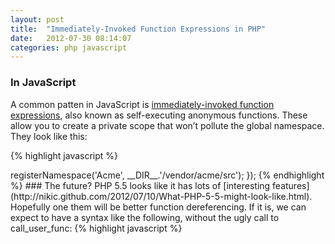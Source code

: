 ```yaml
---
layout: post
title:  "Immediately-Invoked Function Expressions in PHP"
date:   2012-07-30 08:14:07
categories: php javascript
---
```



### In JavaScript

A common patten in JavaScript is [immediately-invoked function expressions](http://benalman.com/news/2010/11/immediately-invoked-function-expression/), also known as self-executing anonymous functions. These allow you to create a private scope that won’t pollute the global namespace. They look like this:

{% highlight javascript %}
<?php
(function () {
    // variables defined here are 
    // only visible in this scope
}());
{% endhighlight %}

### In PHP

Since PHP 5.3 brought along anonymous functions, the same can be done in PHP. Albeit with a slightly less elegant syntax:

{% highlight javascript %}
<?php
call_user_func(function() {
    // do something
});
{% endhighlight %}


This is useful in PHP if you have some code that has side effects but you don’t want to litter variables.
Real world examples

When bootstrapping a framework or CMS, you often have to setup the environment by defining some constants. With IIFEs you’re free to use variables liberally so you’re code’s easier to understand.

{% highlight javascript %}
<?php
call_user_func(function() {
    // do some work, creating $result
    define('SOMETHING', $result)
});
{% endhighlight %}

You can even return a variable from the function and assign it to a variable:

{% highlight javascript %}
<?php
$var = call_user_func(function() {
	$a = 2;
	$b = 2;
	return $a + $b;
});
{% endhighlight %}

Another use is registering namespaces with autoloaders (if you’re not using composer yet):

{% highlight javascript %}
<?php
call_user_func(function() {
    require_once './vendor/symfony/src/Symfony/Component/ClassLoader/UniversalClassLoader.php';
    $loader = new Symfony\Component\ClassLoader\UniversalClassLoader();
    $loader->registerNamespace('Acme', __DIR__.'/vendor/acme/src');
});
{% endhighlight %}

### The future?

PHP 5.5 looks like it has lots of [interesting features](http://nikic.github.com/2012/07/10/What-PHP-5-5-might-look-like.html). Hopefully one them will be better function dereferencing. If it is, we can expect to have a syntax like the following, without the ugly call to call_user_func:

{% highlight javascript %}
<?php
// php 5.5?
function() {
    // do something
}();
{% endhighlight %}

It’s great to see PHP improving and gradually making functions first-class citizens. Perhaps one day we’ll be able to pass functions around in PHP as easily as as we can in languages like JavaScript.
